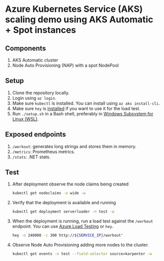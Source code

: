 # Azure Kubernetes Service (AKS) scaling demo using AKS Automatic + Spot instances

## Components

1. AKS Automatic cluster
1. Node Auto Provisioning (NAP) with a spot NodePool

## Setup

1. Clone the repository locally.
1. Login using `az login`.
1. Make sure `kubectl` is installed. You can install using `az aks install-cli`. 
1. Make sure `hey` is [installed](https://github.com/rakyll/hey) if you want to use it for the load test.
1. Run `./setup.sh` in a Bash shell, preferably in [Windows Subsystem for Linux (WSL)](https://learn.microsoft.com/en-us/windows/wsl/install).


## Exposed endpoints

1. `/workout`: generates long strings and stores them in memory.
1. `/metrics`: Prometheus metrics.
1. `/stats`: .NET stats.

## Test

1. After deployment observe the node claims being created
    ```bash
    kubectl get nodeclaims -o wide -w
    ```
1. Verify that the deployment is available and running
    ```bash
    kubectl get deployment serverloader -n test -w
    ```
1. When the deployment is running, run a load test against the `/workout` endpoint. You can use [Azure Load Testing](https://learn.microsoft.com/en-us/azure/load-testing/quickstart-create-and-run-load-test?tabs=portal) or `hey`.
    ```bash
    hey -n 240000 -c 300 http://${SERVICE_IP}/workout"
    ```
1. Observe Node Auto Provisioning adding more nodes to the cluster.
    ```bash
    kubectl get events -n test --field-selector source=karpenter -w
    ```